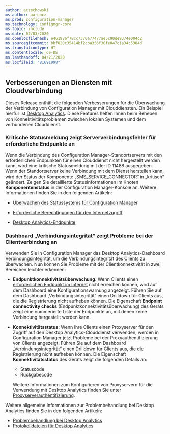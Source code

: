 ```yaml
---
author: aczechowski
ms.author: aaroncz
ms.prod: configuration-manager
ms.technology: configmgr-core
ms.topic: include
ms.date: 02/03/2020
ms.openlocfilehash: e461986f78cc7370a77477ae5c90de9374e004c2
ms.sourcegitcommit: bbf820c35414bf2cba356f30fe047c1a34c5384d
ms.translationtype: HT
ms.contentlocale: de-DE
ms.lasthandoff: 04/21/2020
ms.locfileid: "81691998"
---
```

## <a name="improvements-to-cloud-connected-services"></a><a name="bkmk_cloud"></a> Verbesserungen an Diensten mit Cloudverbindung

Dieses Release enthält die folgenden Verbesserungen für die Überwachung der Verbindung von Configuration Manager mit Clouddiensten. Ein Beispiel hierfür ist [Desktop Analytics](../../../../../desktop-analytics/overview.md). Diese Features helfen Ihnen beim Beheben von Konnektivitätsproblemen zwischen lokalen Systemen und dem verbundenen Clouddienst.

### <a name="critical-status-message-shows-server-connection-errors-to-required-endpoints"></a>Kritische Statusmeldung zeigt Serververbindungsfehler für erforderliche Endpunkte an

<!-- 5566763 -->

Wenn die Verbindung des Configuration Manager-Standortservers mit den erforderlichen Endpunkten für einen Clouddienst nicht hergestellt werden kann, wird eine kritische Statusmeldung mit der ID 11488 ausgegeben. Wenn der Standortserver keine Verbindung mit dem Dienst herstellen kann, wird der Status der Komponente „SMS_SERVICE_CONNECTOR“ in „kritisch“ geändert. Zeigen Sie detaillierte Statusinformationen im Knoten **Komponentenstatus** in der Configuration Manager-Konsole an. Weitere Informationen finden Sie in den folgenden Artikeln:

- [Überwachen des Statussystems für Configuration Manager](../../../../servers/manage/use-alerts-and-the-status-system.md#BKMK_MonitorSystemStatus)

- [Erforderliche Berechtigungen für den Internetzugriff](../../../../plan-design/network/internet-endpoints.md)

- [Desktop Analytics-Endpunkte](../../../../../desktop-analytics/enable-data-sharing.md#endpoints)

### <a name="connection-health-dashboard-shows-client-connection-issues"></a>Dashboard „Verbindungsintegrität“ zeigt Probleme bei der Clientverbindung an

<!-- 4963230, 4963383 -->

Verwenden Sie in Configuration Manager das Desktop Analytics-Dashboard [Verbindungsintegrität](../../../../../desktop-analytics/monitor-connection-health.md), um die Verbindungsintegrität des Clients zu überwachen. Nun können Sie Probleme mit der Clientkonnektivität in zwei Bereichen leichter erkennen:

- **Endpunktkonnektivitätsüberwachung:** Wenn Clients einen [erforderlichen Endpunkt im Internet](../../../../../desktop-analytics/enable-data-sharing.md#endpoints) nicht erreichen können, wird auf dem Dashboard eine Konfigurationswarnung angezeigt. Führen Sie auf dem Dashboard „Verbindungsintegrität“ einen Drilldown für Clients aus, die die Registrierung nicht aufheben können. Die Eigenschaft **Endpoint connectivity checks** (Endpunktkonnektivitätsüberwachung) des Geräts zeigt eine nummerierte Liste der Endpunkte an, mit denen keine Verbindung hergestellt werden kann.

- **Konnektivitätsstatus:** Wenn Ihre Clients einen Proxyserver für den Zugriff auf den Desktop Analytics-Clouddienst verwenden, werden in Configuration Manager jetzt Probleme bei der Proxyauthentifizierung von Clients angezeigt. Führen Sie auf dem Dashboard „Verbindungsintegrität“ einen Drilldown für Clients aus, die die Registrierung nicht aufheben können. Die Eigenschaft **Konnektivitätsstatus** des Geräts zeigt die folgenden Details an:

  - Statuscode
  - Rückgabecode

  Weitere Informationen zum Konfigurieren von Proxyservern für die Verwendung mit Desktop Analytics finden Sie unter [Proxyserverauthentifizierung](../../../../../desktop-analytics/enable-data-sharing.md#proxy-server-authentication).

Weitere allgemeine Informationen zur Problembehandlung bei Desktop Analytics finden Sie in den folgenden Artikeln:

- [Problembehandlung bei Desktop Analytics](../../../../../desktop-analytics/troubleshooting.md)
- [Protokolldateien für Desktop Analytics](../../../../plan-design/hierarchy/log-files.md#desktop-analytics)
